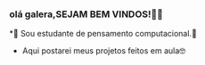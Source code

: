 ### olá galera,SEJAM BEM VINDOS!🥳🙃
*🌊 Sou estudante de pensamento computacional.🖤
 - Aqui postarei meus projetos feitos em aula🤓
